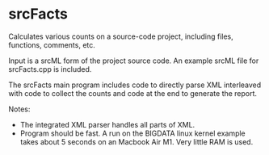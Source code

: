# srcFacts

Calculates various counts on a source-code project, including files, functions,
comments, etc.

Input is a srcML form of the project source code. An example srcML file for srcFacts.cpp
is included.

The srcFacts main program includes code to directly parse XML interleaved with code
to collect the counts and code at the end to generate the report.

Notes:
* The integrated XML parser handles all parts of XML.
* Program should be fast. A run on the BIGDATA linux kernel example takes about 5 seconds
on an Macbook Air M1. Very little RAM is used.
